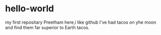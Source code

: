# hello-world
my first repositary
Preetham here,i like github
I've had tacos on yhe moon and find them far superior to Earth tacos.
